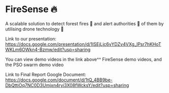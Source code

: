 # FireSense 🔥

A scalable solution to detect forest fires 🌳 and alert authorities 🚒 of them by utilising drone technology 🤖

Link to our presentation: https://docs.google.com/presentation/d/1ISEjLjc6vYDZv4VXg_lPsr7hKHoTWKLm6OWkn4-Bzmw/edit?usp=sharing

You can view demo videos in the link above^^
FireSense demo videos, and the PSO swarm demo video



Link to Final Report Google Document: https://docs.google.com/document/d/1tQ_4BB9be-DbQttiOq7NC0D3Umjxn4ryi3X08fWcksY/edit?usp=sharing
